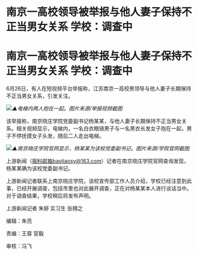 # 南京一高校领导被举报与他人妻子保持不正当男女关系 学校：调查中

# 南京一高校领导被举报与他人妻子保持不正当男女关系 学校：调查中

6月26日，有人在短视频平台举报称，江苏南京一高校男领导与他人妻子长期保持不正当男女关系，引发关注。

![](https://inews.gtimg.com/om_bt/OKQrqIcSanaXPmCpPlridfT3ZI_LZO0x8G2gEpm9nT7dAAA/1000)_▲电梯内两人抱在一起。图片来源/举报视频截图_

该举报称，南京晓庄学院党委副书记杨某某，与他人妻子长期保持不正当男女关系。相关视频显示，电梯内，一名白衣眼镜男子与一名黑衣长发女子抱在一起，男子不停抚摸女子头发，随后二人走出电梯。

![](https://inews.gtimg.com/om_bt/Oe5-abnHzgvCrUXffQNB_qQA7McgdKWHu1W-48NHbLNhkAA/1000)_▲南京晓庄学院官网显示，杨某某为该校党委副书记。图片来源/学院官网截图_

上游新闻（报料邮箱baoliaosy@163.com）记者在南京晓庄学院官网查询发现，杨某某确为该校党委副书记。

上游新闻记者联系上南京晓庄学院，该校宣传部工作人员介绍，学校已经注意到此事，已经开展调查，包括市里也对此展开调查，正在对杨某某本人进行谈话当中。对于调查结果，学校稍后将发布声明。

上游新闻记者 朱婷 实习生 张栩之

编辑：朱亮

责编：王蓉 官毅

审核：冯飞

